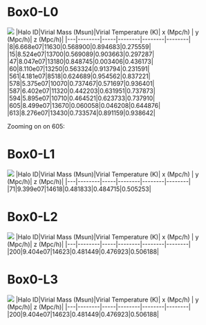 # Box0-L0
![](https://github.com/dcarrel1/Box/blob/main/Box0-L0/reduced.png)
|Halo ID|Virial Mass (Msun)|Virial Temperature (K)| x (Mpc/h) | y (Mpc/h)| z (Mpc/h)|
|---|--------|-----|--------|--------|--------|
|8|6.668e07|11630|0.568900|0.894683|0.275559|
|15|8.524e07|13700|0.569089|0.903663|0.297287|
|47|8.047e07|13180|0.848745|0.003406|0.436173|
|60|8.110e07|13250|0.563324|0.913794|0.231591|
|561|4.181e07|8518|0.624689|0.954562|0.837221|
|578|5.375e07|10070|0.737467|0.571697|0.936401|
|587|6.402e07|11320|0.442203|0.631951|0.737873|
|594|5.895e07|10710|0.464521|0.623733|0.737910|
|605|8.499e07|13670|0.060058|0.046208|0.644876|
|613|8.276e07|13430|0.733574|0.891159|0.938642|

Zooming on on 605:

# Box0-L1
![](https://github.com/dcarrel1/Box/blob/main/Box0-L1/reduced.png)
|Halo ID|Virial Mass (Msun)|Virial Temperature (K)| x (Mpc/h) | y (Mpc/h)| z (Mpc/h)|
|---|--------|-----|--------|--------|--------|
|71|9.399e07|14618|0.481833|0.484715|0.505253|


# Box0-L2
![](https://github.com/dcarrel1/Box/blob/main/Box0-L2/reduced.png)
|Halo ID|Virial Mass (Msun)|Virial Temperature (K)| x (Mpc/h) | y (Mpc/h)| z (Mpc/h)|
|---|--------|-----|--------|--------|--------|
|200|9.404e07|14623|0.481449|0.476923|0.506188|

# Box0-L3
![](https://github.com/dcarrel1/Box/blob/main/Box0-L3/reduced.png)
|Halo ID|Virial Mass (Msun)|Virial Temperature (K)| x (Mpc/h) | y (Mpc/h)| z (Mpc/h)|
|---|--------|-----|--------|--------|--------|
|200|9.404e07|14623|0.481449|0.476923|0.506188|

